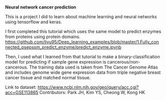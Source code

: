 **Neural network cancer prediction**

This is a project I did to learn about machine learning and neural networks using tensorflow and keras. 

I first completed this tutorial which uses the same model to predict enzymes from proteins using protein domains.
https://github.com/liyu95/Deep_learning_examples/blob/master/1.Fully_connected_psepssm_predict_enzyme/predict_enzyme.ipynb

Then, I used what I learned from that tutorial to make a binary-classification model for predicting if sample gene expression is cancerous/non-cancerous.
The training data used is taken from The Cancer Genome Atlas and includes genome wide gene expression data from triple negative breast cancer tissue and matched normal tissue.

Link to dataset: https://www.ncbi.nlm.nih.gov/geo/query/acc.cgi?acc=GSE113865
Contributors: Park JH, Kim YS, Cheong W, Kong HK 
